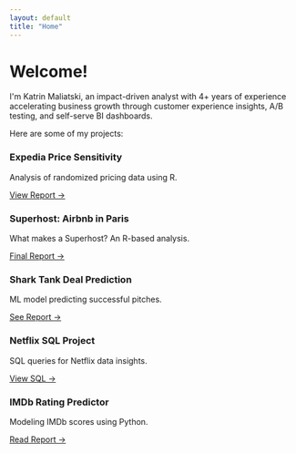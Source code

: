 ```yaml
---
layout: default
title: "Home"
---
```


<link rel="stylesheet" href="/assets/css/style.css">

# Welcome!

I'm Katrin Maliatski, an impact-driven analyst with 4+ years of experience accelerating business growth through customer experience insights, A/B testing, and self-serve BI dashboards.

Here are some of my projects:

<div class="project-grid">

  <div class="project-tile">
    <h3>Expedia Price Sensitivity</h3>
    <p>Analysis of randomized pricing data using R.</p>
    <a href="./401%20Homework%201.pdf" target="_blank">View Report →</a>
  </div>

  <div class="project-tile">
    <h3>Superhost: Airbnb in Paris</h3>
    <p>What makes a Superhost? An R-based analysis.</p>
    <a href="./Final_Report_RStudio_Katrin_Maliatski.pdf" target="_blank">Final Report →</a>
  </div>

  <div class="project-tile">
    <h3>Shark Tank Deal Prediction</h3>
    <p>ML model predicting successful pitches.</p>
    <a href="./INSY%20336%20Final%20Report%20-%20Group%207.pdf" target="_blank">See Report →</a>
  </div>

  <div class="project-tile">
    <h3>Netflix SQL Project</h3>
    <p>SQL queries for Netflix data insights.</p>
    <a href="./KM%20421%20Netflix%20Queries.sql" target="_blank">View SQL →</a>
  </div>

  <div class="project-tile">
    <h3>IMDb Rating Predictor</h3>
    <p>Modeling IMDb scores using Python.</p>
    <a href="./Midterm_Trainsplotting.pdf" target="_blank">Read Report →</a>
  </div>

</div>

